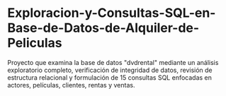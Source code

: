 # Exploracion-y-Consultas-SQL-en-Base-de-Datos-de-Alquiler-de-Peliculas
Proyecto que examina la base de datos "dvdrental" mediante un análisis exploratorio completo, verificación de integridad de datos, revisión de estructura relacional y formulación de 15 consultas SQL enfocadas en actores, películas, clientes, rentas y ventas.
